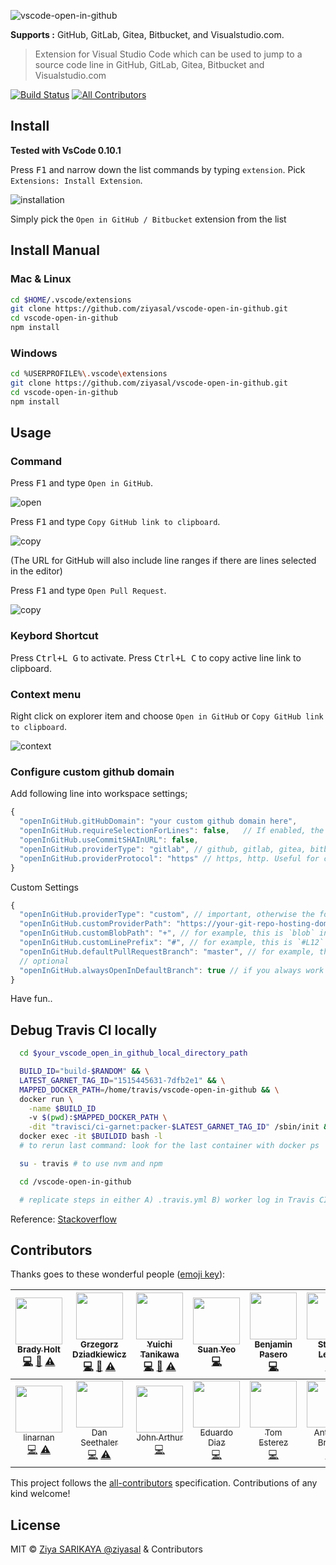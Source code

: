 ![vscode-open-in-github](https://github.com/ziyasal/vscode-open-in-github/raw/master/images/icon_200.png?raw=true "Open in GitHub / GitLab / Gitea / Bitbucket / visualstudio.com")

**Supports :** GitHub, GitLab, Gitea, Bitbucket, and Visualstudio.com.

> Extension for Visual Studio Code which can be used to jump to a source code line in GitHub, GitLab, Gitea, Bitbucket and Visualstudio.com

[![Build Status](https://travis-ci.org/ziyasal/vscode-open-in-github.svg?branch=master)](https://travis-ci.org/ziyasal/vscode-open-in-github) [![All Contributors](https://img.shields.io/badge/all_contributors-13-orange.svg?style=flat-square)](#contributors)

## Install

**Tested with VsCode 0.10.1**

Press <kbd>F1</kbd> and narrow down the list commands by typing `extension`. Pick `Extensions: Install Extension`.

![installation](https://github.com/ziyasal/vscode-open-in-github/raw/master/screenshots/install.png?raw=true "installation")

Simply pick the `Open in GitHub / Bitbucket` extension from the list

## Install Manual

### Mac & Linux

```sh
cd $HOME/.vscode/extensions
git clone https://github.com/ziyasal/vscode-open-in-github.git
cd vscode-open-in-github
npm install
```

### Windows

```sh
cd %USERPROFILE%\.vscode\extensions
git clone https://github.com/ziyasal/vscode-open-in-github.git
cd vscode-open-in-github
npm install
```

## Usage

### Command

Press <kbd>F1</kbd> and type `Open in GitHub`.

![open](https://github.com/ziyasal/vscode-open-in-github/raw/master/screenshots/open-in-github.png?raw=true "Open function")

Press <kbd>F1</kbd> and type `Copy GitHub link to clipboard`.

![copy](https://github.com/ziyasal/vscode-open-in-github/raw/master/screenshots/copy.png?raw=true "Copy function")

(The URL for GitHub will also include line ranges if there are lines selected in the editor)

Press <kbd>F1</kbd> and type `Open Pull Request`.

![copy](https://github.com/ziyasal/vscode-open-in-github/raw/master/screenshots/pull-req-cmd.png?raw=true "Copy function")

### Keybord Shortcut

 Press <kbd>Ctrl+L G</kbd> to activate.
 Press <kbd>Ctrl+L C</kbd> to copy active line link to clipboard.

### Context menu

Right click on explorer item and choose `Open in GitHub` or `Copy GitHub link to clipboard`.

![context](https://github.com/ziyasal/vscode-open-in-github/raw/master/screenshots/context-menu.png?raw=true "Context menu options")

### Configure custom github domain

Add following line into workspace settings;

```js
{
  "openInGitHub.gitHubDomain": "your custom github domain here",
  "openInGitHub.requireSelectionForLines": false,   // If enabled, the copied or opened URL won't include line number(s) unless there's an active selection
  "openInGitHub.useCommitSHAInURL": false,
  "openInGitHub.providerType": "gitlab", // github, gitlab, gitea, bitbucket, ...
  "openInGitHub.providerProtocol": "https" // https, http. Useful for custom domains that don't support https. Defaults to https.
}
```

Custom Settings

```js
{
  "openInGitHub.providerType": "custom", // important, otherwise the following settings will not be read
  "openInGitHub.customProviderPath": "https://your-git-repo-hosting-domain:port/path-to-the-repo",
  "openInGitHub.customBlobPath": "+", // for example, this is `blob` in gitlab
  "openInGitHub.customLinePrefix": "#", // for example, this is `#L12` instead of just `#12` in most git hosting service
  "openInGitHub.defaultPullRequestBranch": "master", // for example, this could be `development`
  // optional
  "openInGitHub.alwaysOpenInDefaultBranch": true // if you always work on your local branch, and checking it online will always get 404
}
```

Have fun..

## Debug Travis CI locally

```bash
  cd $your_vscode_open_in_github_local_directory_path

  BUILD_ID="build-$RANDOM" && \
  LATEST_GARNET_TAG_ID="1515445631-7dfb2e1" && \
  MAPPED_DOCKER_PATH=/home/travis/vscode-open-in-github && \
  docker run \
    -name $BUILD_ID
    -v $(pwd):$MAPPED_DOCKER_PATH \
    -dit "travisci/ci-garnet:packer-$LATEST_GARNET_TAG_ID" /sbin/init && \
  docker exec -it $BUILDID bash -l
  # to rerun last command: look for the last container with docker ps

  su - travis # to use nvm and npm

  cd /vscode-open-in-github

  # replicate steps in either A) .travis.yml B) worker log in Travis CI
```

Reference: [Stackoverflow](https://stackoverflow.com/questions/21053657/how-to-run-travis-ci-locally)

## Contributors

Thanks goes to these wonderful people ([emoji key](https://github.com/kentcdodds/all-contributors#emoji-key)):

<!-- ALL-CONTRIBUTORS-LIST:START - Do not remove or modify this section -->
| [<img src="https://avatars0.githubusercontent.com/u/759811?v=4" width="75px;"/><br /><sub>Brady Holt</sub>](https://www.geekytidbits.com)<br />[💻](https://github.com/ziyasal/vscode-open-in-github/commits?author=bradymholt "Code") [📖](https://github.com/ziyasal/vscode-open-in-github/commits?author=bradymholt "Documentation") [⚠️](https://github.com/ziyasal/vscode-open-in-github/commits?author=bradymholt "Tests") | [<img src="https://avatars3.githubusercontent.com/u/8547855?v=4" width="75px;"/><br /><sub>Grzegorz Dziadkiewicz</sub>](https://github.com/gdziadkiewicz)<br />[💻](https://github.com/ziyasal/vscode-open-in-github/commits?author=gdziadkiewicz "Code") [📖](https://github.com/ziyasal/vscode-open-in-github/commits?author=gdziadkiewicz "Documentation") [⚠️](https://github.com/ziyasal/vscode-open-in-github/commits?author=gdziadkiewicz "Tests") | [<img src="https://avatars3.githubusercontent.com/u/1145226?v=4" width="75px;"/><br /><sub>Yuichi Tanikawa</sub>](http://itiut.hatenablog.com/)<br />[💻](https://github.com/ziyasal/vscode-open-in-github/commits?author=itiut "Code") [📖](https://github.com/ziyasal/vscode-open-in-github/commits?author=itiut "Documentation") [⚠️](https://github.com/ziyasal/vscode-open-in-github/commits?author=itiut "Tests") | [<img src="https://avatars2.githubusercontent.com/u/192727?v=4" width="75px;"/><br /><sub>Suan Yeo</sub>](http://suanaikyeo.com)<br />[💻](https://github.com/ziyasal/vscode-open-in-github/commits?author=suan "Code") | [<img src="https://avatars3.githubusercontent.com/u/900690?v=4" width="75px;"/><br /><sub>Benjamin Pasero</sub>](http://code.visualstudio.com)<br />[💻](https://github.com/ziyasal/vscode-open-in-github/commits?author=bpasero "Code") | [<img src="https://avatars1.githubusercontent.com/u/1824461?v=4" width="75px;"/><br /><sub>Stuart Leeks</sub>](http://blogs.msdn.com/stuartleeks)<br />[💻](https://github.com/ziyasal/vscode-open-in-github/commits?author=stuartleeks "Code") | [<img src="https://avatars2.githubusercontent.com/u/1062408?v=4" width="75px;"/><br /><sub>Marvin Hagemeister</sub>](https://marvinhagemeister.github.io)<br />[💻](https://github.com/ziyasal/vscode-open-in-github/commits?author=marvinhagemeister "Code") |
| :---: | :---: | :---: | :---: | :---: | :---: | :---: |
| [<img src="https://avatars2.githubusercontent.com/u/649067?v=4" width="75px;"/><br /><sub>linarnan</sub>](https://github.com/linarnan)<br />[💻](https://github.com/ziyasal/vscode-open-in-github/commits?author=linarnan "Code") [⚠️](https://github.com/ziyasal/vscode-open-in-github/commits?author=linarnan "Tests") | [<img src="https://avatars1.githubusercontent.com/u/11202705?v=4" width="75px;"/><br /><sub>Dan Seethaler</sub>](https://github.com/danseethaler)<br />[💻](https://github.com/ziyasal/vscode-open-in-github/commits?author=danseethaler "Code") [⚠️](https://github.com/ziyasal/vscode-open-in-github/commits?author=danseethaler "Tests") | [<img src="https://avatars1.githubusercontent.com/u/7483101?v=4" width="75px;"/><br /><sub>John Arthur</sub>](https://github.com/johnpaularthur)<br />[💻](https://github.com/ziyasal/vscode-open-in-github/commits?author=johnpaularthur "Code") | [<img src="https://avatars2.githubusercontent.com/u/1424663?v=4" width="75px;"/><br /><sub>Eduardo Diaz</sub>](https://github.com/ziluvatar)<br />[💻](https://github.com/ziyasal/vscode-open-in-github/commits?author=ziluvatar "Code") | [<img src="https://avatars3.githubusercontent.com/u/815236?v=4" width="75px;"/><br /><sub>Tom Esterez</sub>](https://github.com/testerez)<br />[💻](https://github.com/ziyasal/vscode-open-in-github/commits?author=testerez "Code") | [<img src="https://avatars2.githubusercontent.com/u/2149559?v=4" width="75px;"/><br /><sub>Anthony Brown</sub>](https://github.com/antxxxx)<br />[💻](https://github.com/ziyasal/vscode-open-in-github/commits?author=antxxxx "Code") |
<!-- ALL-CONTRIBUTORS-LIST:END -->

This project follows the [all-contributors](https://github.com/kentcdodds/all-contributors) specification. Contributions of any kind welcome!


## License

MIT © [Ziya SARIKAYA @ziyasal](https://github.com/ziyasal) & Contributors
